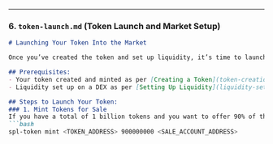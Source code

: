 
---

### **6. `token-launch.md` (Token Launch and Market Setup)**

```markdown
# Launching Your Token Into the Market

Once you’ve created the token and set up liquidity, it’s time to launch your token into the market.

## Prerequisites:
- Your token created and minted as per [Creating a Token](token-creation.md)
- Liquidity set up on a DEX as per [Setting Up Liquidity](liquidity-setup.md)

## Steps to Launch Your Token:
### 1. Mint Tokens for Sale
If you have a total of 1 billion tokens and you want to offer 90% of them for sale, mint the following:
```bash
spl-token mint <TOKEN_ADDRESS> 900000000 <SALE_ACCOUNT_ADDRESS>
